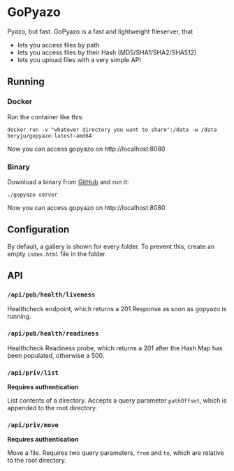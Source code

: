 # GoPyazo

Pyazo, but fast. GoPyazo is a fast and lightweight fileserver, that

- lets you access files by path
- lets you access files by their Hash (MD5/SHA1/SHA2/SHA512)
- lets you upload files with a very simple API

## Running

### Docker

Run the container like this:

```
docker run -v "whatever directory you want to share":/data -w /data beryju/gopyazo:latest-amd64
```

Now you can access gopyazo on http://localhost:8080

### Binary

Download a binary from [GitHub](https://github.com/BeryJu/gopyazo/releases) and run it:

```
./gopyazo server
```

Now you can access gopyazo on http://localhost:8080

## Configuration

By default, a gallery is shown for every folder. To prevent this, create an empty `index.html` file in the folder.

## API

### `/api/pub/health/liveness`

Healthcheck endpoint, which returns a 201 Response as soon as gopyazo is running.

### `/api/pub/health/readiness`

Healthcheck Readiness probe, which returns a 201 after the Hash Map has been populated, otherwise a 500.

### `/api/priv/list`

**Requires authentication**

List contents of a directory. Accepts a query parameter `pathOffset`, which is appended to the root directory.

### `/api/priv/move`

**Requires authentication**

Move a file. Requires two query parameters, `from` and `to`, which are relative to the root directory.
